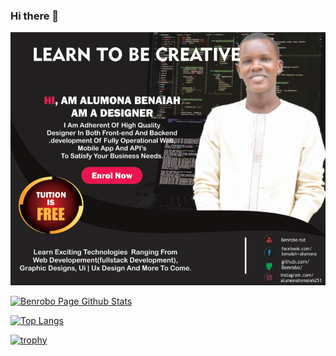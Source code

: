 ### Hi there 👋

![alt text](https://github.com/Benrobo/Profile-Image/blob/main/Screenshot%20(190).png)

<span>[![Benrobo Page Github Stats](https://github-readme-stats.vercel.app/api?username=benrobo&show_icons=true&theme=dracula)](https://github.com/benrobo/github-readme-stats)</span>

<span>[![Top Langs](https://github-readme-stats.vercel.app/api/top-langs/?username=benrobo&layout=compact)](https://github.com/benrobo/github-readme-stats)</span>

[![trophy](https://github-profile-trophy.vercel.app/?username=benrobo&theme=monokai&no-bg=true&column=3&margin-w=15&margin-h=15)](https://github.com/benrobo/github-profile-trophy)

<!--
**Benrobo/Benrobo** is a ✨ _special_ ✨ repository because its `README.md` (this file) appears on your GitHub profile.


Here are some ideas to get you started:

- 🔭 I’m currently working on ...
- 🌱 I’m currently learning ...
- 👯 I’m looking to collaborate on ...
- 🤔 I’m looking for help with ...
- 💬 Ask me about ...
- 📫 How to reach me: ...
- 😄 Pronouns: ...
- ⚡ Fun fact: ...
-->

